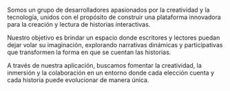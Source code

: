 Somos un grupo de desarrolladores apasionados por la creatividad y la tecnología, unidos con el propósito de construir una plataforma innovadora para la creación y lectura de historias interactivas.

Nuestro objetivo es brindar un espacio donde escritores y lectores puedan dejar volar su imaginación, explorando narrativas dinámicas y participativas que transformen la forma en que se cuentan las historias.

A través de nuestra aplicación, buscamos fomentar la creatividad, la inmersión y la colaboración en un entorno donde cada elección cuenta y cada historia puede evolucionar de manera única.
